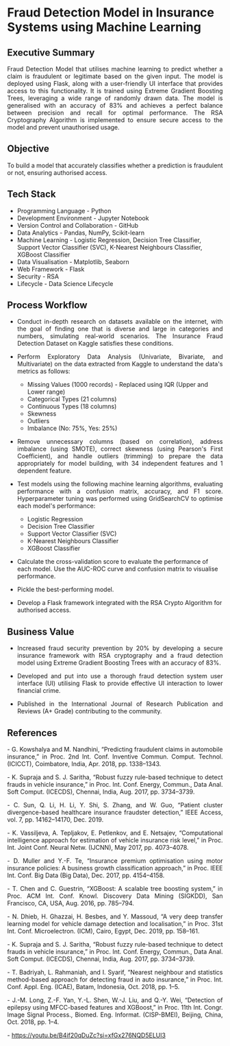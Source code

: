 # Fraud Detection Model in Insurance Systems using Machine Learning

<h2 align="left">Executive Summary</h2>

<p align="justify"> Fraud Detection Model that utilises machine learning to predict whether a claim is fraudulent or legitimate based on the given input. The model is deployed using Flask, along with a user-friendly UI interface that provides access to this functionality. It is trained using Extreme Gradient Boosting Trees, leveraging a wide range of randomly drawn data. The model is generalised with an accuracy of 83% and achieves a perfect balance between precision and recall for optimal performance. The RSA Cryptography Algorithm is implemented to ensure secure access to the model and prevent unauthorised usage. </p>

<h2 align = "left">Objective</h2>

<p align="justify"> To build a model that accurately classifies whether a prediction is fraudulent or not, ensuring authorised access.</p>

<h2 align="left">Tech Stack</h2>

- Programming Language - Python  
- Development Environment - Jupyter Notebook  
- Version Control and Collaboration - GitHub  
- Data Analytics - Pandas, NumPy, Scikit-learn  
- Machine Learning - Logistic Regression, Decision Tree Classifier, Support Vector Classifier (SVC), K-Nearest Neighbours Classifier, XGBoost Classifier  
- Data Visualisation - Matplotlib, Seaborn  
- Web Framework - Flask  
- Security - RSA
- Lifecycle - Data Science Lifecycle

<h2 align="left">Process Workflow</h2>

- <p align="justify">Conduct in-depth research on datasets available on the internet, with the goal of finding one that is diverse and large in categories and numbers, simulating real-world scenarios. The Insurance Fraud Detection Dataset on Kaggle satisfies these conditions.</p>

- <p align="justify">Perform Exploratory Data Analysis (Univariate, Bivariate, and Multivariate) on the data extracted from Kaggle to understand the data's metrics as follows:</p>

  - Missing Values (1000 records) - Replaced using IQR (Upper and Lower range)
  - Categorical Types (21 columns)
  - Continuous Types (18 columns)
  - Skewness
  - Outliers
  - Imbalance (No: 75%, Yes: 25%)

- <p align="justify">Remove unnecessary columns (based on correlation), address imbalance (using SMOTE), correct skewness (using Pearson's First Coefficient), and handle outliers (trimming) to prepare the data appropriately for model building, with 34 independent features and 1 dependent feature.</p>

- <p align="justify">Test models using the following machine learning algorithms, evaluating performance with a confusion matrix, accuracy, and F1 score. Hyperparameter tuning was performed using GridSearchCV to optimise each model's performance:</p>

  - Logistic Regression
  - Decision Tree Classifier
  - Support Vector Classifier (SVC)
  - K-Nearest Neighbours Classifier
  - XGBoost Classifier

- Calculate the cross-validation score to evaluate the performance of each model. Use the AUC-ROC curve and confusion matrix to visualise performance.

- Pickle the best-performing model.

- Develop a Flask framework integrated with the RSA Crypto Algorithm for authorised access.

<h2 align="left">Business Value</h2>

- <p align="justify"> Increased fraud security prevention by 20% by developing a secure insurance framework with RSA cryptography and a fraud detection model using Extreme Gradient Boosting Trees with an accuracy of 83%.</p>

- <p align="justify"> Developed and put into use a thorough fraud detection system user interface (UI) utilising Flask to provide effective UI interaction to lower financial crime.</p>

- <p align="justify"> Published in the International Journal of Research Publication and Reviews (A+ Grade) contributing to the community. </p>

<h2 align="left">References</h2>

<p align="justify">- G. Kowshalya and M. Nandhini, “Predicting fraudulent claims in automobile insurance,” in Proc. 2nd Int. Conf. Inventive Commun. Comput. Technol. (ICICCT), Coimbatore, India, Apr. 2018, pp. 1338–1343.</p>

<p align="justify">- K. Supraja and S. J. Saritha, “Robust fuzzy rule-based technique to detect frauds in vehicle insurance,” in Proc. Int. Conf. Energy, Commun., Data Anal. Soft Comput. (ICECDS), Chennai, India, Aug. 2017, pp. 3734–3739.</p>

<p align="justify">- C. Sun, Q. Li, H. Li, Y. Shi, S. Zhang, and W. Guo, “Patient cluster divergence-based healthcare insurance fraudster detection,” IEEE Access, vol. 7, pp. 14162–14170, Dec. 2019.</p>

<p align="justify">- K. Vassiljeva, A. Tepljakov, E. Petlenkov, and E. Netsajev, “Computational intelligence approach for estimation of vehicle insurance risk level,” in Proc. Int. Joint Conf. Neural Netw. (IJCNN), May 2017, pp. 4073–4078.</p>

<p align="justify">- D. Muller and Y.-F. Te, “Insurance premium optimisation using motor insurance policies: A business growth classification approach,” in Proc. IEEE Int. Conf. Big Data (Big Data), Dec. 2017, pp. 4154–4158.</p>

<p align="justify">- T. Chen and C. Guestrin, “XGBoost: A scalable tree boosting system,” in Proc. ACM Int. Conf. Knowl. Discovery Data Mining (SIGKDD), San Francisco, CA, USA, Aug. 2016, pp. 785–794.</p>

<p align="justify">- N. Dhieb, H. Ghazzai, H. Besbes, and Y. Massoud, “A very deep transfer learning model for vehicle damage detection and localisation,” in Proc. 31st Int. Conf. Microelectron. (ICM), Cairo, Egypt, Dec. 2019, pp. 158–161.</p>

<p align="justify">- K. Supraja and S. J. Saritha, “Robust fuzzy rule-based technique to detect frauds in vehicle insurance,” in Proc. Int. Conf. Energy, Commun., Data Anal. Soft Comput. (ICECDS), Chennai, India, Aug. 2017, pp. 3734–3739.</p>

<p align="justify">- T. Badriyah, L. Rahmaniah, and I. Syarif, “Nearest neighbour and statistics method-based approach for detecting fraud in auto insurance,” in Proc. Int. Conf. Appl. Eng. (ICAE), Batam, Indonesia, Oct. 2018, pp. 1–5.</p>

<p align="justify">- J.-M. Long, Z.-F. Yan, Y.-L. Shen, W.-J. Liu, and Q.-Y. Wei, “Detection of epilepsy using MFCC-based features and XGBoost,” in Proc. 11th Int. Congr. Image Signal Process., Biomed. Eng. Informat. (CISP-BMEI), Beijing, China, Oct. 2018, pp. 1–4.</p>

<p align="justify">- <a href="https://youtu.be/B4if20qDuZc?si=xfGx276NQD5ELUl3">https://youtu.be/B4if20qDuZc?si=xfGx276NQD5ELUl3</a></p>
